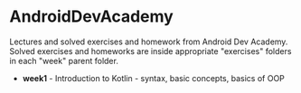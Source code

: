 # AndroidDevAcademy

Lectures and solved exercises and homework from Android Dev Academy.
Solved exercises and homeworks are inside appropriate "exercises" folders in each "week" parent folder.

- **week1** - Introduction to Kotlin - syntax, basic concepts, basics of OOP
